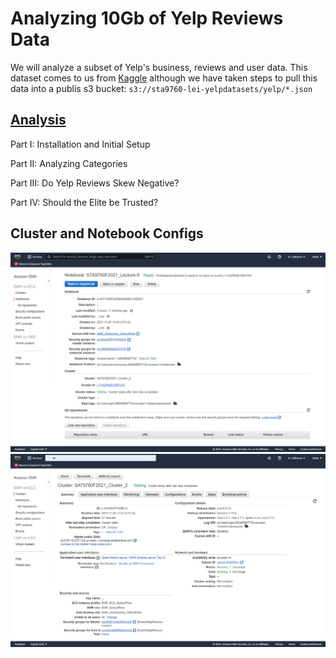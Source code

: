 # Analyzing 10Gb of Yelp Reviews Data

We will analyze a subset of Yelp's business, reviews and user data. This dataset comes to us from [Kaggle](https://www.kaggle.com/yelp-dataset/yelp-dataset) although we have taken steps to pull this data into a publis s3 bucket: `s3://sta9760-lei-yelpdatasets/yelp/*.json`

## [Analysis](https://github.com/tdlilei/Yelp_Data_Analysis/blob/master/Analysis.ipynb)

Part I: Installation and Initial Setup

Part II:  Analyzing Categories

Part III: Do Yelp Reviews Skew Negative?

Part IV: Should the Elite be Trusted? 

## Cluster and Notebook Configs

![notebook](asset/Notebook.png)
![cluster](asset/cluster.png)
